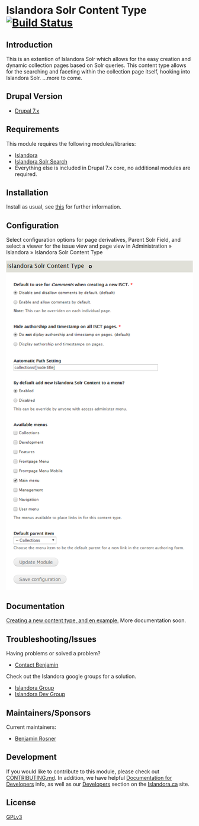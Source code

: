 # Islandora Solr Content Type [![Build Status](https://travis-ci.org/BarnardArchives/islandora_solr_content_type.svg?branch=master)](https://travis-ci.org/BarnardArchives/islandora_solr_content_type)

## Introduction

This is an extention of Islandora Solr which allows for the easy creation and dynamic collection pages based on Solr queries. This  content type allows for the searching and faceting within the collection page itself, hooking into Islandora Solr. ...more to come.

## Drupal Version
* [Drupal 7.x](https://www.drupal.org/node/3060/release?api_version%5B%5D=103)

## Requirements

This module requires the following modules/libraries:

* [Islandora](https://github.com/islandora/islandora)
* [Islandora Solr Search](https://github.com/Islandora/islandora_solr_search)
* Everything else is included in Drupal 7.x core, no additional modules are required.


## Installation

Install as usual, see [this](https://drupal.org/documentation/install/modules-themes/modules-7) for further information.

## Configuration

Select configuration options for page derivatives, Parent Solr Field, and select a viewer for the issue view and page view in  Administration » Islandora » Islandora Solr Content Type

![Configuration](https://raw.githubusercontent.com/br2490/images/ISCT_pre1/isct_admin_form_inc.png)

## Documentation

<a href="https://github.com/br2490/images/blob/ISCT_pre1/Screenshots.MD" target="_blank">Creating a new content type, and en example.</a> More documentation soon.

## Troubleshooting/Issues

Having problems or solved a problem?

* [Contact Benjamin](mailto:brosner+ISCT@barnard.edu)

Check out the Islandora google groups for a solution.

* [Islandora Group](https://groups.google.com/forum/?hl=en&fromgroups#!forum/islandora)
* [Islandora Dev Group](https://groups.google.com/forum/?hl=en&fromgroups#!forum/islandora-dev)

## Maintainers/Sponsors

Current maintainers:

* [Benjamin Rosner](https://github.com/br2490)

## Development

If you would like to contribute to this module, please check out [CONTRIBUTING.md](CONTRIBUTING.md). In addition, we have helpful [Documentation for Developers](https://github.com/Islandora/islandora/wiki#wiki-documentation-for-developers) info, as well as our [Developers](http://islandora.ca/developers) section on the [Islandora.ca](http://islandora.ca) site.

## License

[GPLv3](http://www.gnu.org/licenses/gpl-3.0.txt)

